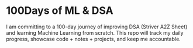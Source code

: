 # 100Days of ML & DSA
I am committing to a 100-day journey of improving DSA (Striver A2Z Sheet) and learning Machine Learning from scratch.
This repo will track my daily progress, showcase code + notes + projects, and keep me accountable.
